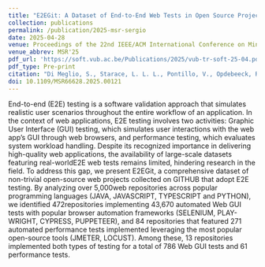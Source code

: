 ```yaml
---
title: "E2EGit: A Dataset of End-to-End Web Tests in Open Source Projects"
collection: publications
permalink: /publication/2025-msr-sergio
date: 2025-04-28
venue: Proceedings of the 22nd IEEE/ACM International Conference on Mining Software Repositories (MSR'25)
venue_abbrev: MSR'25
pdf_url: 'https://soft.vub.ac.be/Publications/2025/vub-tr-soft-25-04.pdf'
pdf_type: Pre-print
citation: "Di Meglio, S., Starace, L. L. L., Pontillo, V., Opdebeeck, R., De Roover, C., & Di Martino, S. (2025). <i>E2EGit: A Dataset of End-to-End Web Tests in Open Source Projects</i> In Proceedings of the 22nd IEEE/ACM International Conference on Mining Software Repositories (MSR'25)."
doi: 10.1109/MSR66628.2025.00121
---
```

End-to-end (E2E) testing is a software validation approach that simulates realistic user scenarios throughout the entire workflow of an application. In the context of web applications, E2E testing involves two activities: Graphic User Interface (GUI) testing, which simulates user interactions with the web app’s GUI through web browsers, and performance testing, which evaluates system workload handling. Despite its recognized importance in delivering high-quality web applications, the availability of large-scale datasets featuring real-worldE2E web tests remains limited, hindering research in the field. To address this gap, we present E2EGit, a comprehensive dataset of non-trivial open-source web projects collected on GITHUB that adopt E2E testing. By analyzing over 5,000web repositories across popular programming languages (JAVA, JAVASCRIPT, TYPESCRIPT and PYTHON), we identified 472repositories implementing 43,670 automated Web GUI tests with popular browser automation frameworks (SELENIUM, PLAY-WRIGHT, CYPRESS, PUPPETEER), and 84 repositories that featured 271 automated performance tests implemented leveraging the most popular open-source tools (JMETER, LOCUST). Among these, 13 repositories implemented both types of testing for a total of 786 Web GUI tests and 61 performance tests.
